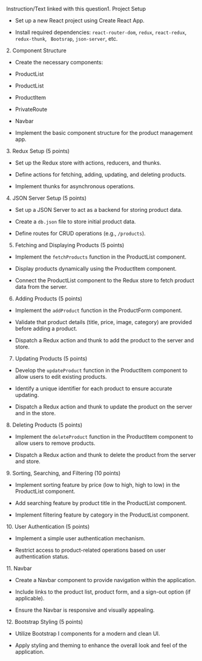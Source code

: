 Instruction/Text linked with this question​1. Project Setup

- Set up a new React project using Create React App.

- Install required dependencies: `react-router-dom`, `redux`, `react-redux`, `redux-thunk`, ` Bootsrap`, `json-server`, etc.



​2. Component Structure

- Create the necessary components:

- ProductList

- ProductList

- ProductItem

- PrivateRoute

- Navbar

- Implement the basic component structure for the product management app.



​3. Redux Setup (5 points)

- Set up the Redux store with actions, reducers, and thunks.

- Define actions for fetching, adding, updating, and deleting products.

- Implement thunks for asynchronous operations.



​4. JSON Server Setup (5 points)

- Set up a JSON Server to act as a backend for storing product data.

- Create a `db.json` file to store initial product data.

- Define routes for CRUD operations (e.g., `/products`).



5. Fetching and Displaying Products (5 points)

- Implement the `fetchProducts` function in the ProductList component.

- Display products dynamically using the ProductItem component.

- Connect the ProductList component to the Redux store to fetch product data from the server.



6. Adding Products (5 points)

- Implement the `addProduct` function in the ProductForm component.

- Validate that product details (title, price, image, category) are provided before adding a product.

- Dispatch a Redux action and thunk to add the product to the server and store.



7. Updating Products (5 points)

- Develop the `updateProduct` function in the ProductItem component to allow users to edit existing products.

- Identify a unique identifier for each product to ensure accurate updating.

- Dispatch a Redux action and thunk to update the product on the server and in the store.



​8. Deleting Products (5 points)

- Implement the `deleteProduct` function in the ProductItem component to allow users to remove products.

- Dispatch a Redux action and thunk to delete the product from the server and store.



​9. Sorting, Searching, and Filtering (10 points)

- Implement sorting feature by price (low to high, high to low) in the ProductList component.

- Add searching feature by product title in the ProductList component.

- Implement filtering feature by category in the ProductList component.



​10. User Authentication (5 points)

- Implement a simple user authentication mechanism.

- Restrict access to product-related operations based on user authentication status.



​11. Navbar

- Create a Navbar component to provide navigation within the application.

- Include links to the product list, product form, and a sign-out option (if applicable).

- Ensure the Navbar is responsive and visually appealing.



​12. Bootstrap Styling (5 points)

- Utilize Bootstrap I components for a modern and clean UI.

- Apply styling and theming to enhance the overall look and feel of the application.